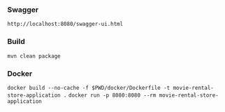 ### Swagger
`http://localhost:8080/swagger-ui.html`

### Build
`mvn clean package`

### Docker
`docker build --no-cache -f $PWD/docker/Dockerfile -t movie-rental-store-application .`
`docker run -p 8080:8080 --rm movie-rental-store-application`
